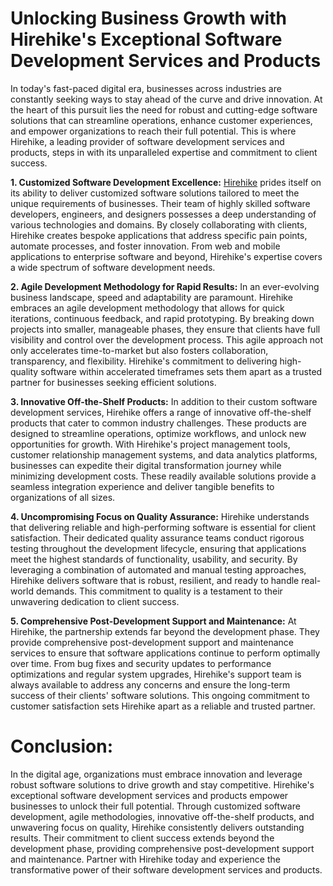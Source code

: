 # Unlocking Business Growth with Hirehike's Exceptional Software Development Services and Products

In today's fast-paced digital era, businesses across industries are constantly seeking ways to stay ahead of the curve and drive innovation. At the heart of this pursuit lies the need for robust and cutting-edge software solutions that can streamline operations, enhance customer experiences, and empower organizations to reach their full potential. This is where Hirehike, a leading provider of software development services and products, steps in with its unparalleled expertise and commitment to client success.

**1. Customized Software Development Excellence:**
[Hirehike](https://hirehike.com/) prides itself on its ability to deliver customized software solutions tailored to meet the unique requirements of businesses. Their team of highly skilled software developers, engineers, and designers possesses a deep understanding of various technologies and domains. By closely collaborating with clients, Hirehike creates bespoke applications that address specific pain points, automate processes, and foster innovation. From web and mobile applications to enterprise software and beyond, Hirehike's expertise covers a wide spectrum of software development needs.

**2. Agile Development Methodology for Rapid Results:**
In an ever-evolving business landscape, speed and adaptability are paramount. Hirehike embraces an agile development methodology that allows for quick iterations, continuous feedback, and rapid prototyping. By breaking down projects into smaller, manageable phases, they ensure that clients have full visibility and control over the development process. This agile approach not only accelerates time-to-market but also fosters collaboration, transparency, and flexibility. Hirehike's commitment to delivering high-quality software within accelerated timeframes sets them apart as a trusted partner for businesses seeking efficient solutions.

**3. Innovative Off-the-Shelf Products:**
In addition to their custom software development services, Hirehike offers a range of innovative off-the-shelf products that cater to common industry challenges. These products are designed to streamline operations, optimize workflows, and unlock new opportunities for growth. With Hirehike's project management tools, customer relationship management systems, and data analytics platforms, businesses can expedite their digital transformation journey while minimizing development costs. These readily available solutions provide a seamless integration experience and deliver tangible benefits to organizations of all sizes.

**4. Uncompromising Focus on Quality Assurance:**
Hirehike understands that delivering reliable and high-performing software is essential for client satisfaction. Their dedicated quality assurance teams conduct rigorous testing throughout the development lifecycle, ensuring that applications meet the highest standards of functionality, usability, and security. By leveraging a combination of automated and manual testing approaches, Hirehike delivers software that is robust, resilient, and ready to handle real-world demands. This commitment to quality is a testament to their unwavering dedication to client success.

**5. Comprehensive Post-Development Support and Maintenance:**
At Hirehike, the partnership extends far beyond the development phase. They provide comprehensive post-development support and maintenance services to ensure that software applications continue to perform optimally over time. From bug fixes and security updates to performance optimizations and regular system upgrades, Hirehike's support team is always available to address any concerns and ensure the long-term success of their clients' software solutions. This ongoing commitment to customer satisfaction sets Hirehike apart as a reliable and trusted partner.

# Conclusion:
In the digital age, organizations must embrace innovation and leverage robust software solutions to drive growth and stay competitive. Hirehike's exceptional software development services and products empower businesses to unlock their full potential. Through customized software development, agile methodologies, innovative off-the-shelf products, and unwavering focus on quality, Hirehike consistently delivers outstanding results. Their commitment to client success extends beyond the development phase, providing comprehensive post-development support and maintenance. Partner with Hirehike today and experience the transformative power of their software development services and products.
